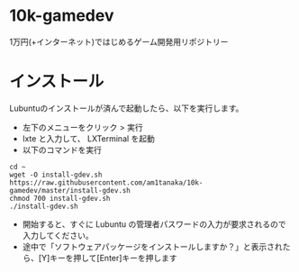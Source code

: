 # 10k-gamedev
1万円(+インターネット)ではじめるゲーム開発用リポジトリー

# インストール
Lubuntuのインストールが済んで起動したら、以下を実行します。

- 左下のメニューをクリック > 実行
- lxte と入力して、 LXTerminal を起動
- 以下のコマンドを実行

```
cd ~
wget -O install-gdev.sh https://raw.githubusercontent.com/am1tanaka/10k-gamedev/master/install-gdev.sh
chmod 700 install-gdev.sh
./install-gdev.sh
```

- 開始すると、すぐに Lubuntu の管理者パスワードの入力が要求されるので入力してください。
- 途中で「ソフトウェアパッケージをインストールしますか？」と表示されたら、[Y]キーを押して[Enter]キーを押します

